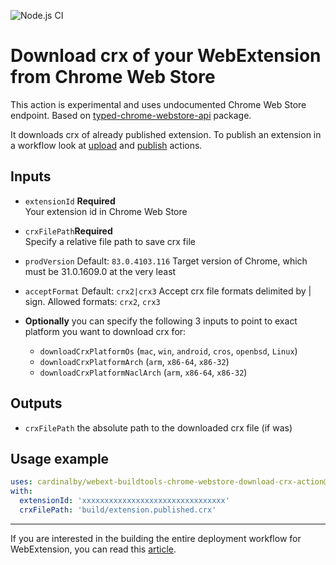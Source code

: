 ![Node.js CI](https://github.com/cardinalby/webext-buildtools-chrome-webstore-download-crx-action/workflows/build-test/badge.svg)

# Download crx of your WebExtension from Chrome Web Store

This action is experimental and uses undocumented Chrome Web Store endpoint.
Based on [typed-chrome-webstore-api](https://www.npmjs.com/package/typed-chrome-webstore-api) package.

It downloads crx of already published extension. To publish an extension in a workflow look at 
[upload](https://github.com/cardinalby/webext-buildtools-chrome-webstore-upload-action) and
[publish](https://github.com/cardinalby/webext-buildtools-chrome-webstore-publish-action) actions.

## Inputs

* `extensionId` **Required**<br>
Your extension id in Chrome Web Store
    
* `crxFilePath`**Required**<br>
Specify a relative file path to save crx file

* `prodVersion` Default: `83.0.4103.116`
Target version of Chrome, which must be 31.0.1609.0 at the very least

* `acceptFormat` Default: `crx2|crx3`
Accept crx file formats delimited by | sign. Allowed formats: `crx2`, `crx3`

* **Optionally** you can specify the following 3 inputs to point to exact platform 
you want to download crx for:
    * `downloadCrxPlatformOs` (`mac`, `win`, `android`, `cros`, `openbsd`, `Linux`)
    * `downloadCrxPlatformArch` (`arm`, `x86-64`, `x86-32`)
    * `downloadCrxPlatformNaclArch` (`arm`, `x86-64`, `x86-32`) 

## Outputs
 
* `crxFilePath` the absolute path to the downloaded crx file (if was)

## Usage example

```yaml
uses: cardinalby/webext-buildtools-chrome-webstore-download-crx-action@v1
with:
  extensionId: 'xxxxxxxxxxxxxxxxxxxxxxxxxxxxxxxx'  
  crxFilePath: 'build/extension.published.crx'
```

---
If you are interested in the building the entire deployment workflow for WebExtension, 
you can read this [article](https://cardinalby.github.io/blog/post/github-actions/webext/1-introduction/).